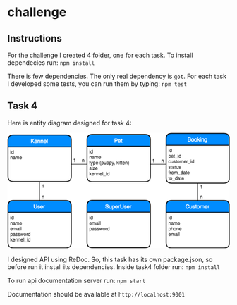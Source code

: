 # challenge

## Instructions
For the challenge I created 4 folder, one for each task.
To install dependecies run:
`npm install`

There is few dependencies. The only real dependency is `got`. 
For each task I developed some tests, you can run them by typing:
`npm test`

## Task 4
Here is entity diagram designed for task 4:

![Entities](./task4/public/entities.png)

I designed API using ReDoc. So, this task has its own package.json, so before run it install its dependencies.
Inside task4 folder run:
`npm install`

To run api documentation server run:
`npm start`

Documentation should be available at `http://localhost:9001`


